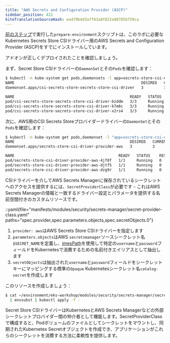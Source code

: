 ```yaml
---
title: "AWS Secrets and Configuration Provider (ASCP)"
sidebar_position: 422
kiteTranslationSourceHash: ea479b4d3aff83a8f822a98785b759ca
---
```


[前のステップ](./index.md)で実行した`prepare-environment`スクリプトは、このラボに必要なKubernetes Secrets Store CSIドライバー用のAWS Secrets and Configuration Provider (ASCP)をすでにインストールしています。

アドオンが正しくデプロイされたことを確認しましょう。

まず、Secret Store CSIドライバーの`DaemonSet`とその`Pods`を確認します：

```bash
$ kubectl -n kube-system get pods,daemonsets -l app=secrets-store-csi-driver
NAME                                                        DESIRED   CURRENT   READY   UP-TO-DATE   AVAILABLE   NODE SELECTOR            AGE
daemonset.apps/csi-secrets-store-secrets-store-csi-driver   3         3         3       3            3           kubernetes.io/os=linux   3m57s

NAME                                                   READY   STATUS    RESTARTS   AGE
pod/csi-secrets-store-secrets-store-csi-driver-bzddm   3/3     Running   0          3m57s
pod/csi-secrets-store-secrets-store-csi-driver-k7m6c   3/3     Running   0          3m57s
pod/csi-secrets-store-secrets-store-csi-driver-x2rs4   3/3     Running   0          3m57s
```

次に、AWS用のCSI Secrets Storeプロバイダードライバーの`DaemonSet`とその`Pods`を確認します：

```bash
$ kubectl -n kube-system get pods,daemonset -l "app=secrets-store-csi-driver-provider-aws"
NAME                                                   DESIRED   CURRENT   READY   UP-TO-DATE   AVAILABLE   NODE SELECTOR            AGE
daemonset.apps/secrets-store-csi-driver-provider-aws   3         3         3       3            3           kubernetes.io/os=linux   2m3s

NAME                                              READY   STATUS    RESTARTS   AGE
pod/secrets-store-csi-driver-provider-aws-4jf8f   1/1     Running   0          2m2s
pod/secrets-store-csi-driver-provider-aws-djtf5   1/1     Running   0          2m2s
pod/secrets-store-csi-driver-provider-aws-dzg9r   1/1     Running   0          2m2s
```

CSIドライバーを介してAWS Secrets Managerに保存されているシークレットへのアクセスを提供するには、`SecretProviderClass`が必要です - これはAWS Secrets Managerの情報と一致するドライバー設定とパラメータを提供する名前空間付きのカスタムリソースです。

::yaml{file="manifests/modules/security/secrets-manager/secret-provider-class.yaml" paths="spec.provider,spec.parameters.objects,spec.secretObjects.0"}

1. `provider: aws`はAWS Secrets Store CSIドライバーを指定します
2. `parameters.objects`はAWS `secretsmanager`ソースシークレット名`$SECRET_NAME`を定義し、[jmesPath](https://jmespath.org/)を使用して特定の`username`と`password`フィールドをKubernetesで消費するための名前付きエイリアスとして抽出します
3. `secretObjects`は抽出された`username`と`password`フィールドをシークレットキーにマッピングする標準の`Opaque` Kubernetesシークレット名`catalog-secret`を作成します

このリソースを作成しましょう：

```bash
$ cat ~/environment/eks-workshop/modules/security/secrets-manager/secret-provider-class.yaml \
  | envsubst | kubectl apply -f -
```

Secret Store CSIドライバーはKubernetesとAWS Secrets Managerなどの外部シークレットプロバイダー間の仲介者として機能します。SecretProviderClassで構成すると、Podボリュームのファイルとしてシークレットをマウントし、同期されたKubernetes Secretオブジェクトを作成でき、アプリケーションがこれらのシークレットを消費する方法に柔軟性を提供します。

